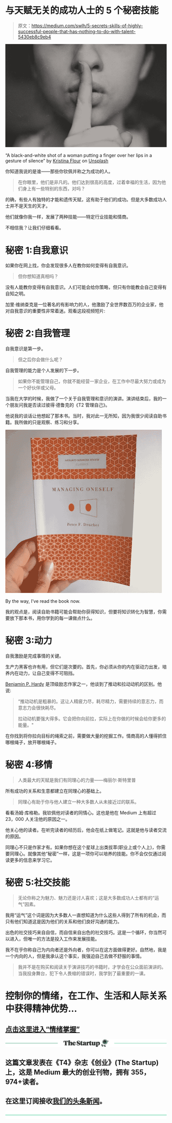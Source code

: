 # 与天赋无关的成功人士的 5 个秘密技能

> 原文：<https://medium.com/swlh/5-secrets-skills-of-highly-successful-people-that-has-nothing-to-do-with-talent-5430eb8c9eb4>

![](img/0b89faa2014eab3627176ca67733fd72.png)

“A black-and-white shot of a woman putting a finger over her lips in a gesture of silence” by [Kristina Flour](https://unsplash.com/@tinaflour?utm_source=medium&utm_medium=referral) on [Unsplash](https://unsplash.com?utm_source=medium&utm_medium=referral)

你知道我说的是谁——那些你钦佩并称之为成功的人。

> 在你眼里，他们是非凡的。他们达到很高的高度，过着幸福的生活，因为他们身上有一些特别的东西，对吗？

的确，有些人有独特的才能和遗传天赋，这有助于他们的成功。但是大多数成功人士并不是天生的天才。

他们就像你我一样，发展了两种技能——特定行业技能和情商。

不相信我？让我们仔细看看。

# 秘密 1:自我意识

如果你在网上找，你会发现很多人在教你如何变得有自我意识。

> 但你想知道真相吗？

没有人能教你变得有自我意识。人们可能会给你策略，但只有你能教会自己变得有自知之明。

加里·维纳查克是一位著名的有影响力的人，他激励了全世界数百万的企业家，他对自我意识的重要性非常着迷。观看这段视频短片:

# 秘密 2:自我管理

自我意识是第一步。

> 但之后你会做什么呢？

自我管理的能力是个人发展的下一步。

> 如果你不能管理自己，你就不能经营一家企业，在工作中尽最大努力或成为一个好伙伴或父母。

当我在大学的时候，我做了一个关于自我管理和意识的演讲。演讲结束后，我的一个朋友问我是否读过彼得·德鲁克的《T2 管理自己》。

他说我的谈话让他想起了那本书。当时，我对此一无所知，因为我很少阅读自助书籍。我所做的只是观察、练习和分享。

![](img/1b148d700f8c3d188c152d295552f218.png)

By the way, I’ve read the book now.

我的观点是，阅读自助书籍可能会帮助你获得知识，但要将知识转化为智慧，你需要放下那本书，用你学到的每一课做点什么。

# 秘密 3:动力

自我激励是完成事情的关键。

生产力黑客也许有用，但它们是次要的。首先，你必须从你的内在驱动力出发，培养内在动力，让自己变得不可阻挡。

[Benjamin P. Hardy](https://medium.com/u/5153880ce2ee?source=post_page-----5430eb8c9eb4--------------------------------) 是顶级励志作家之一，他谈到了推动和拉动动机的区别。他说:

> “推动动机是粗暴的。这让人精疲力尽，耗尽精力，需要持续的意志力，而意志力会很快耗尽。
> 
> 拉动动机要强大得多。它会把你向前拉，实际上在你做的时候会给你更多的能量。"

在你找到将你拉向目标的绳索之前，需要做大量的挖掘工作。情商高的人懂得抓住哪根绳子，放开哪根绳子。

# 秘密 4:移情

> 人类最大的天赋是我们有同理心的力量——梅丽尔·斯特里普

所有成功的关系和生意都建立在同理心的基础上。

> 同理心有助于你与他人建立一种大多数人从未接近过的联系。

看看汤姆·库格勒。我钦佩他对读者的同情心。这也是他在 Medium 上有超过 23，000 人关注他的原因之一。

他关心他的读者。在听完读者的经历后，他会在纸上做笔记。这就是他与读者交流的原因。

同理心不只是作家才有。如果你想在这个星球上出类拔萃(职业上或个人上)，你需要同理心。就像其他“秘密”一样，这是一项你可以培养的技能。你不会仅仅通过阅读更多的信息来学习它。

# 秘密 5:社交技能

> 无论你称之为魅力、魅力还是讨人喜欢；这是大多数成功人士都有的“运气”因素。

我用“运气”这个词是因为大多数人一直想知道为什么这些人得到了所有的机会，而只有他们知道这是因为他们的关系和他们良好沟通的能力。

出色的社交技巧来自自信，而自信来自出色的社交技巧。这是一个循环，你当然可以进入，但唯一的方法是投入工作来发展技能。

我不在乎你称自己为内向者还是外向者，你可以在这方面做得更好。自然地，我是一个内向的人，但是我承认这个事实，我强迫自己去做不舒服的事情。

> 我并不是在购买和阅读关于演讲技巧的书籍时，才学会在公众面前演讲的。当我投身舞台，犯下令人畏缩的错误时，我学到了最重要的一课。

# 控制你的情绪，在工作、生活和人际关系中获得精神优势…

## [点击这里进入“情绪掌握”](https://designepiclife.com/emotional-mastery/)

[![](img/308a8d84fb9b2fab43d66c117fcc4bb4.png)](https://medium.com/swlh)

## 这篇文章发表在《T4》杂志《创业》(The Startup)上，这是 Medium 最大的创业刊物，拥有 355，974+读者。

## 在这里订阅接收[我们的头条新闻](http://growthsupply.com/the-startup-newsletter/)。

[![](img/b0164736ea17a63403e660de5dedf91a.png)](https://medium.com/swlh)